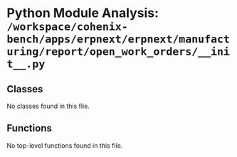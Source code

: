 # Python Module Analysis: `/workspace/cohenix-bench/apps/erpnext/erpnext/manufacturing/report/open_work_orders/__init__.py`

## Classes

No classes found in this file.


## Functions

No top-level functions found in this file.
